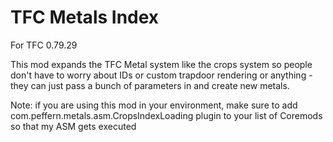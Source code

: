 TFC Metals Index
================

For TFC 0.79.29

This mod expands the TFC Metal system like the crops system so people don't have to worry about IDs or custom trapdoor rendering or anything - they can just pass a bunch of parameters in and create new metals.

Note: if you are using this mod in your environment, make sure to add com.peffern.metals.asm.CropsIndexLoading plugin to your list of Coremods so that my ASM gets executed
